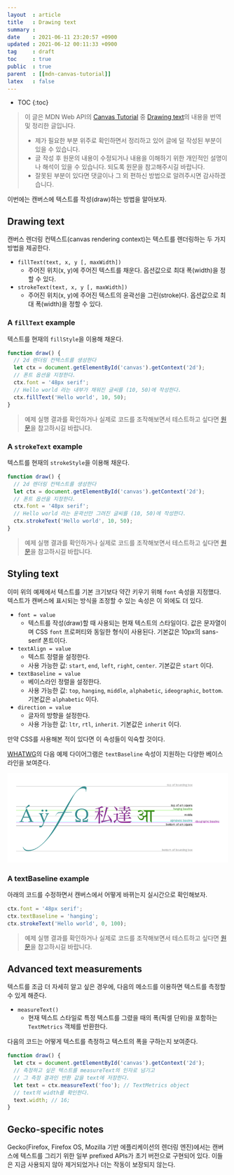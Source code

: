 ```yaml
---
layout  : article
title   : Drawing text
summary : 
date    : 2021-06-11 23:20:57 +0900
updated : 2021-06-12 00:11:33 +0900
tag     : draft
toc     : true
public  : true
parent  : [[mdn-canvas-tutorial]]
latex   : false
---
```

* TOC
{:toc}

> 이 글은 MDN Web API의 [Canvas Tutorial](https://developer.mozilla.org/en-US/docs/Web/API/Canvas_API/Tutorial) 중 [Drawing text](https://developer.mozilla.org/en-US/docs/Web/API/Canvas_API/Tutorial/Drawing_text)의 내용을 번역 및 정리한 글입니다.
>
> * 제가 필요한 부분 위주로 확인하면서 정리하고 있어 글에 덜 작성된 부분이 있을 수 있습니다.
> * 글 작성 후 원문의 내용이 수정되거나 내용을 이해하기 위한 개인적인 설명이나 해석이 있을 수 있습니다. 되도록 원문을 참고해주시길 바랍니다.
> * 잘못된 부분이 있다면 댓글이나 그 외 편하신 방법으로 알려주시면 감사하겠습니다.

이번에는 캔버스에 텍스트를 작성(draw)하는 방법을 알아보자.

## Drawing text

캔버스 렌더링 컨텍스트(canvas rendering context)는 텍스트를 렌더링하는 두 가지 방법을 제공한다.

* `fillText(text, x, y [, maxWidth])`
    * 주어진 위치(x, y)에 주어진 텍스트를 채운다. 옵션값으로 최대 폭(width)을 정할 수 있다.
* `strokeText(text, x, y [, maxWidth])`
    * 주어진 위치(x, y)에 주어진 텍스트의 윤곽선을 그린(stroke)다.  옵션값으로 최대 폭(width)을 정할 수 있다.

### A `fillText` example

텍스트를 현재의 `fillStyle`을 이용해 채운다.

```js
function draw() {
  // 2d 렌더링 컨텍스트를 생성한다
  let ctx = document.getElementById('canvas').getContext('2d');
  // 폰트 옵션을 지정한다.
  ctx.font = '48px serif';
  // Hello world 라는 내부가 채워진 글씨를 (10, 50)에 작성한다.
  ctx.fillText('Hello world', 10, 50);
}
```

> 예제 실행 결과를 확인하거나 실제로 코드를 조작해보면서 테스트하고 싶다면 [원문](https://developer.mozilla.org/en-US/docs/Web/API/Canvas_API/Tutorial/Drawing_text#a_filltext_example)을 참고하시길 바랍니다.

### A `strokeText` example

텍스트를 현재의 `strokeStyle`을 이용해 채운다.

```js
function draw() {
  // 2d 렌더링 컨텍스트를 생성한다
  let ctx = document.getElementById('canvas').getContext('2d');
  // 폰트 옵션을 지정한다.
  ctx.font = '48px serif';
  // Hello world 라는 윤곽선만 그려진 글씨를 (10, 50)에 작성한다.
  ctx.strokeText('Hello world', 10, 50);
}
```

> 예제 실행 결과를 확인하거나 실제로 코드를 조작해보면서 테스트하고 싶다면 [원문](https://developer.mozilla.org/en-US/docs/Web/API/Canvas_API/Tutorial/Drawing_text#a_stroketext_example)을 참고하시길 바랍니다.

## Styling text

이미 위의 예제에서 텍스트를 기본 크기보다 약간 키우기 위해 `font` 속성을 지정했다. 텍스트가 캔버스에 표시되는 방식을 조정할 수 있는 속성은 이 외에도 더 있다.

* `font = value`
    * 텍스트를 작성(draw)할 때 사용되는 현재 텍스트의 스타일이다. 값은 문자열이며 CSS `font` 프로퍼티와 동일한 형식이 사용된다. 기본값은 10px의 sans-serif 폰트이다.
* `textAlign = value`
    * 텍스트 정렬을 설정한다.
    * 사용 가능한 값: `start`, `end`, `left`, `right`, `center`. 기본값은 `start` 이다.
* `textBaseline = value`
    * 베이스라인 정렬을 설정한다.
    * 사용 가능한 값: `top`, `hanging`, `middle`, `alphabetic`, `ideographic`, `bottom`. 기본값은 `alphabetic` 이다.
* `direction = value`
    * 글자의 방향을 설정한다.
    * 사용 가능한 값: `ltr`, `rtl`, `inherit`. 기본값은 `inherit` 이다.

만약 CSS를 사용해본 적이 있다면 이 속성들이 익숙할 것이다.

[WHATWG](https://whatwg.org)의 다음 예제 다이어그램은 `textBaseline` 속성이 지원하는 다양한 베이스라인을 보여준다.

![baselines](/post-img/mdn-canvas-tutorial-4-drawing-text/baselines.png)

### A textBaseline example

아래의 코드를 수정하면서 캔버스에서 어떻게 바뀌는지 실시간으로 확인해보자.

```js
ctx.font = '48px serif';
ctx.textBaseline = 'hanging';
ctx.strokeText('Hello world', 0, 100);
```

> 예제 실행 결과를 확인하거나 실제로 코드를 조작해보면서 테스트하고 싶다면 [원문](https://developer.mozilla.org/en-US/docs/Web/API/Canvas_API/Tutorial/Drawing_text#a_textbaseline_example)을 참고하시길 바랍니다.

## Advanced text measurements

텍스트를 조금 더 자세히 알고 싶은 경우에, 다음의 메소드를 이용하면 텍스트를 측정할 수 있게 해준다.

* `measureText()`
    * 현재 텍스트 스타일로 특정 텍스트를 그렸을 때의 폭(픽셀 단위)을 포함하는 `TextMetrics` 객체를 반환한다.

다음의 코드는 어떻게 텍스트를 측정하고 텍스트의 폭을 구하는지 보여준다.

```js
function draw() {
  let ctx = document.getElementById('canvas').getContext('2d');
  // 측정하고 싶은 텍스트를 measureText의 인자로 넘기고
  // 그 측정 결과인 반환 값을 text에 저장한다.
  let text = ctx.measureText('foo'); // TextMetrics object
  // text의 width를 확인한다.
  text.width; // 16;
}
```

## Gecko-specific notes

Gecko(Firefox, Firefox OS, Mozilla 기반 에플리케이션의 렌더링 엔진)에서는 캔버스에 텍스트를 그리기 위한 일부 prefixed APIs가 초기 버전으로 구현되어 있다. 이들은 지금 사용되지 않아 제거되었거나 더는 작동이 보장되지 않는다.
